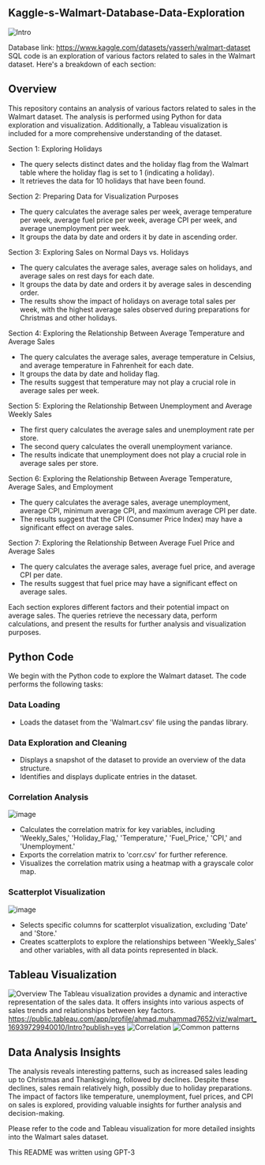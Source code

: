 ## Kaggle-s-Walmart-Database-Data-Exploration
![Intro](https://github.com/ahmadMuhammadGd/Kaggle-s-Walmart-Database-Data-Exploration-and-visualization/assets/121247258/833ef47c-1abe-411a-ad02-555958d8162f)

Database link: https://www.kaggle.com/datasets/yasserh/walmart-dataset
SQL code is an exploration of various factors related to sales in the Walmart dataset. Here's a breakdown of each section:

## Overview
This repository contains an analysis of various factors related to sales in the Walmart dataset. The analysis is performed using Python for data exploration and visualization. Additionally, a Tableau visualization is included for a more comprehensive understanding of the dataset.

Section 1: Exploring Holidays
- The query selects distinct dates and the holiday flag from the Walmart table where the holiday flag is set to 1 (indicating a holiday).
- It retrieves the data for 10 holidays that have been found.

Section 2: Preparing Data for Visualization Purposes
- The query calculates the average sales per week, average temperature per week, average fuel price per week, average CPI per week, and average unemployment per week.
- It groups the data by date and orders it by date in ascending order.

Section 3: Exploring Sales on Normal Days vs. Holidays
- The query calculates the average sales, average sales on holidays, and average sales on rest days for each date.
- It groups the data by date and orders it by average sales in descending order.
- The results show the impact of holidays on average total sales per week, with the highest average sales observed during preparations for Christmas and other holidays.

Section 4: Exploring the Relationship Between Average Temperature and Average Sales
- The query calculates the average sales, average temperature in Celsius, and average temperature in Fahrenheit for each date.
- It groups the data by date and holiday flag.
- The results suggest that temperature may not play a crucial role in average sales per week.

Section 5: Exploring the Relationship Between Unemployment and Average Weekly Sales
- The first query calculates the average sales and unemployment rate per store.
- The second query calculates the overall unemployment variance.
- The results indicate that unemployment does not play a crucial role in average sales per store.

Section 6: Exploring the Relationship Between Average Temperature, Average Sales, and Employment
- The query calculates the average sales, average unemployment, average CPI, minimum average CPI, and maximum average CPI per date.
- The results suggest that the CPI (Consumer Price Index) may have a significant effect on average sales.

Section 7: Exploring the Relationship Between Average Fuel Price and Average Sales
- The query calculates the average sales, average fuel price, and average CPI per date.
- The results suggest that fuel price may have a significant effect on average sales.

Each section explores different factors and their potential impact on average sales. The queries retrieve the necessary data, perform calculations, and present the results for further analysis and visualization purposes.


## Python Code
We begin with the Python code to explore the Walmart dataset. The code performs the following tasks:

### Data Loading
- Loads the dataset from the 'Walmart.csv' file using the pandas library.

### Data Exploration and Cleaning
- Displays a snapshot of the dataset to provide an overview of the data structure.
- Identifies and displays duplicate entries in the dataset.

### Correlation Analysis
![image](https://github.com/ahmadMuhammadGd/Kaggle-s-Walmart-Database-Data-Exploration-and-visualization/assets/121247258/ca1079e4-09bf-48d4-ab5e-02dbfddffd5f)
- Calculates the correlation matrix for key variables, including 'Weekly_Sales,' 'Holiday_Flag,' 'Temperature,' 'Fuel_Price,' 'CPI,' and 'Unemployment.'
- Exports the correlation matrix to 'corr.csv' for further reference.
- Visualizes the correlation matrix using a heatmap with a grayscale color map.

### Scatterplot Visualization
![image](https://github.com/ahmadMuhammadGd/Kaggle-s-Walmart-Database-Data-Exploration-and-visualization/assets/121247258/83100589-4c01-4596-8c1a-e00e7e206a2e)
- Selects specific columns for scatterplot visualization, excluding 'Date' and 'Store.'
- Creates scatterplots to explore the relationships between 'Weekly_Sales' and other variables, with all data points represented in black.

## Tableau Visualization
![Overview](https://github.com/ahmadMuhammadGd/Kaggle-s-Walmart-Database-Data-Exploration-and-visualization/assets/121247258/32650106-a340-49f1-ba65-d01db682d446)
The Tableau visualization provides a dynamic and interactive representation of the sales data. It offers insights into various aspects of sales trends and relationships between key factors.
https://public.tableau.com/app/profile/ahmad.muhammad7652/viz/walmart_16939729940010/Intro?publish=yes
![Correlation](https://github.com/ahmadMuhammadGd/Kaggle-s-Walmart-Database-Data-Exploration-and-visualization/assets/121247258/1b5eba1b-38b9-4f6b-9193-52ceea47f358)
![Common patterns](https://github.com/ahmadMuhammadGd/Kaggle-s-Walmart-Database-Data-Exploration-and-visualization/assets/121247258/9f36d110-9edd-4d55-850a-e99c5a0ac7d0)

## Data Analysis Insights
The analysis reveals interesting patterns, such as increased sales leading up to Christmas and Thanksgiving, followed by declines. Despite these declines, sales remain relatively high, possibly due to holiday preparations. The impact of factors like temperature, unemployment, fuel prices, and CPI on sales is explored, providing valuable insights for further analysis and decision-making.

Please refer to the code and Tableau visualization for more detailed insights into the Walmart sales dataset.

This README was written using GPT-3

